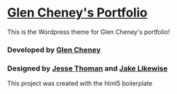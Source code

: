 # [Glen Cheney's Portfolio](http://glencheney.com)

This is the Wordpress theme for Glen Cheney's portfolio!

### Developed by [Glen Cheney](http://glencheney.com)

### Designed by [Jesse Thoman](http://jessethoman.com) and [Jake Likewise](http://eightfoldstudios.com)

This project was created with the html5 boilerplate